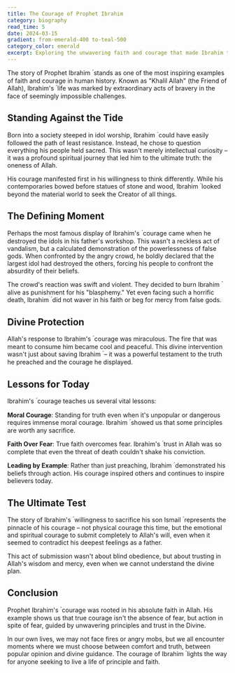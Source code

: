 ```yaml
---
title: The Courage of Prophet Ibrahim
category: biography
read_time: 5
date: 2024-03-15
gradient: from-emerald-400 to-teal-500
category_color: emerald
excerpt: Exploring the unwavering faith and courage that made Ibrahim the friend of Allah and a model for believers throughout history.
---
```


The story of Prophet Ibrahim ؑ stands as one of the most inspiring examples of faith and courage in human history. Known as "Khalil Allah" (the Friend of Allah), Ibrahim's ؑ life was marked by extraordinary acts of bravery in the face of seemingly impossible challenges.

## Standing Against the Tide

Born into a society steeped in idol worship, Ibrahim ؑ could have easily followed the path of least resistance. Instead, he chose to question everything his people held sacred. This wasn't merely intellectual curiosity – it was a profound spiritual journey that led him to the ultimate truth: the oneness of Allah.

His courage manifested first in his willingness to think differently. While his contemporaries bowed before statues of stone and wood, Ibrahim ؑ looked beyond the material world to seek the Creator of all things.

## The Defining Moment

Perhaps the most famous display of Ibrahim's ؑ courage came when he destroyed the idols in his father's workshop. This wasn't a reckless act of vandalism, but a calculated demonstration of the powerlessness of false gods. When confronted by the angry crowd, he boldly declared that the largest idol had destroyed the others, forcing his people to confront the absurdity of their beliefs.

The crowd's reaction was swift and violent. They decided to burn Ibrahim ؑ alive as punishment for his "blasphemy." Yet even facing such a horrific death, Ibrahim ؑ did not waver in his faith or beg for mercy from false gods.

## Divine Protection

Allah's response to Ibrahim's ؑ courage was miraculous. The fire that was meant to consume him became cool and peaceful. This divine intervention wasn't just about saving Ibrahim ؑ – it was a powerful testament to the truth he preached and the courage he displayed.

## Lessons for Today

Ibrahim's ؑ courage teaches us several vital lessons:

**Moral Courage**: Standing for truth even when it's unpopular or dangerous requires immense moral courage. Ibrahim ؑ showed us that some principles are worth any sacrifice.

**Faith Over Fear**: True faith overcomes fear. Ibrahim's ؑ trust in Allah was so complete that even the threat of death couldn't shake his conviction.

**Leading by Example**: Rather than just preaching, Ibrahim ؑ demonstrated his beliefs through action. His courage inspired others and continues to inspire believers today.

## The Ultimate Test

The story of Ibrahim's ؑ willingness to sacrifice his son Ismail ؑ represents the pinnacle of his courage – not physical courage this time, but the emotional and spiritual courage to submit completely to Allah's will, even when it seemed to contradict his deepest feelings as a father.

This act of submission wasn't about blind obedience, but about trusting in Allah's wisdom and mercy, even when we cannot understand the divine plan.

## Conclusion

Prophet Ibrahim's ؑ courage was rooted in his absolute faith in Allah. His example shows us that true courage isn't the absence of fear, but action in spite of fear, guided by unwavering principles and trust in the Divine.

In our own lives, we may not face fires or angry mobs, but we all encounter moments where we must choose between comfort and truth, between popular opinion and divine guidance. The courage of Ibrahim ؑ lights the way for anyone seeking to live a life of principle and faith.